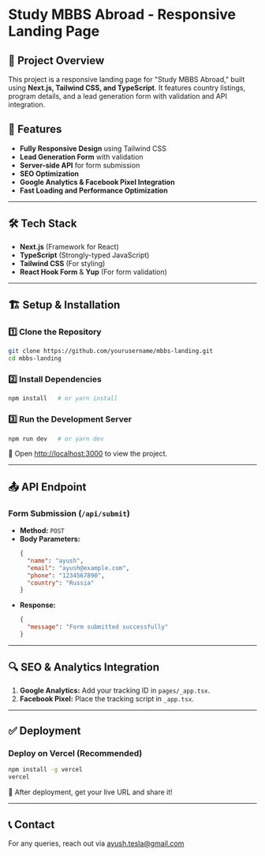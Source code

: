 # Study MBBS Abroad - Responsive Landing Page

## 📌 Project Overview
This project is a responsive landing page for "Study MBBS Abroad," built using **Next.js, Tailwind CSS, and TypeScript**. It features country listings, program details, and a lead generation form with validation and API integration.

## 🚀 Features
- **Fully Responsive Design** using Tailwind CSS
- **Lead Generation Form** with validation
- **Server-side API** for form submission
- **SEO Optimization**
- **Google Analytics & Facebook Pixel Integration**
- **Fast Loading and Performance Optimization**

---
## 🛠️ Tech Stack
- **Next.js** (Framework for React)
- **TypeScript** (Strongly-typed JavaScript)
- **Tailwind CSS** (For styling)
- **React Hook Form** & **Yup** (For form validation)

---
## 🏗️ Setup & Installation
### 1️⃣ Clone the Repository
```bash
git clone https://github.com/yourusername/mbbs-landing.git
cd mbbs-landing
```
### 2️⃣ Install Dependencies
```bash
npm install   # or yarn install
```
### 3️⃣ Run the Development Server
```bash
npm run dev   # or yarn dev
```
🚀 Open [http://localhost:3000](http://localhost:3000) to view the project.

---
## 📤 API Endpoint
### Form Submission (`/api/submit`)
- **Method:** `POST`
- **Body Parameters:**
  ```json
  {
    "name": "ayush",
    "email": "ayush@example.com",
    "phone": "1234567890",
    "country": "Russia"
  }
  ```
- **Response:**
  ```json
  {
    "message": "Form submitted successfully"
  }
  ```

---
## 🔍 SEO & Analytics Integration
1. **Google Analytics:** Add your tracking ID in `pages/_app.tsx`.
2. **Facebook Pixel:** Place the tracking script in `_app.tsx`.

---
## ✅ Deployment
### Deploy on Vercel (Recommended)
```bash
npm install -g vercel
vercel
```
🔗 After deployment, get your live URL and share it!

---
## 📞 Contact
For any queries, reach out via [ayush.tesla@gmail.com](mailto:ayush.tesla@gmail.com)

